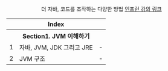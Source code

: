 <div align=center>
 더 자바, 코드를 조작하는 다양한 방법
<a href="https://www.inflearn.com/course/%ED%94%84%EB%A1%9C%EA%B7%B8%EB%9E%98%EB%B0%8D-%ED%8C%8C%EC%9D%B4%EC%8D%AC-%EC%99%84%EC%84%B1-%EC%9D%B8%ED%94%84%EB%9F%B0-%EC%98%A4%EB%A6%AC%EC%A7%80%EB%84%90"> 인프런 강의 링크 </a> 
</div>


<table>
    <thead>
        <tr>
            <th colspan="3"> Index </th>
        </tr>
    </thead>
    <tbody>        
        <tr>
            <th colspan="3"> Section1. JVM 이해하기 </th>
        </tr>
        <tr>
            <td> 1 </td>
            <td> 자바, JVM, JDK 그리고 JRE </td>
            <td>  - </td>
        </tr>
        <tr>
            <td> 2 </td>
            <td> JVM 구조 </td>
            <td>  - </td>
        </tr>
    </tbody>
</table>



